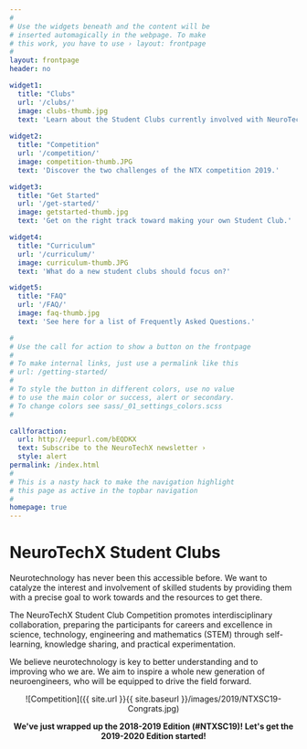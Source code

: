 ```yaml
---
#
# Use the widgets beneath and the content will be
# inserted automagically in the webpage. To make
# this work, you have to use › layout: frontpage
#
layout: frontpage
header: no

widget1:
  title: "Clubs"
  url: '/clubs/'
  image: clubs-thumb.jpg
  text: 'Learn about the Student Clubs currently involved with NeuroTechX.'
  
widget2:
  title: "Competition"
  url: '/competition/'
  image: competition-thumb.JPG
  text: 'Discover the two challenges of the NTX competition 2019.'

widget3:
  title: "Get Started"
  url: '/get-started/'
  image: getstarted-thumb.jpg
  text: 'Get on the right track toward making your own Student Club.'

widget4:
  title: "Curriculum"
  url: '/curriculum/'
  image: curriculum-thumb.JPG
  text: 'What do a new student clubs should focus on?'

widget5:
  title: "FAQ"
  url: '/FAQ/'
  image: faq-thumb.jpg
  text: 'See here for a list of Frequently Asked Questions.'

#
# Use the call for action to show a button on the frontpage
#
# To make internal links, just use a permalink like this
# url: /getting-started/
#
# To style the button in different colors, use no value
# to use the main color or success, alert or secondary.
# To change colors see sass/_01_settings_colors.scss
#

callforaction:
  url: http://eepurl.com/bEQDKX
  text: Subscribe to the NeuroTechX newsletter ›
  style: alert
permalink: /index.html
#
# This is a nasty hack to make the navigation highlight
# this page as active in the topbar navigation
#
homepage: true
---
```


# NeuroTechX Student Clubs

Neurotechnology has never been this accessible before. We want to catalyze the interest and involvement of skilled students by providing them with a precise goal to work towards and the resources to get there.

The NeuroTechX Student Club Competition promotes interdisciplinary collaboration, preparing the participants for careers and excellence in science, technology, engineering and mathematics (STEM) through self-learning, knowledge sharing, and practical experimentation.

We believe neurotechnology is key to better understanding and to improving who we are. We aim to inspire a whole new generation of neuroengineers, who will be equipped to drive the field forward.



<div style="text-align:center">
![Competition]({{ site.url }}{{ site.baseurl }}/images/2019/NTXSC19-Congrats.jpg)

<strong>We've just wrapped up the 2018-2019 Edition (#NTXSC19)! Let's get the 2019-2020 Edition started!</strong>
</div>